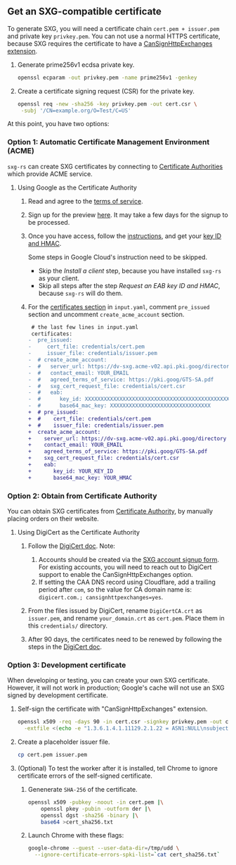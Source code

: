 <!--
Copyright 2021 Google LLC

Licensed under the Apache License, Version 2.0 (the "License");
you may not use this file except in compliance with the License.
You may obtain a copy of the License at

    https://www.apache.org/licenses/LICENSE-2.0

Unless required by applicable law or agreed to in writing, software
distributed under the License is distributed on an "AS IS" BASIS,
WITHOUT WARRANTIES OR CONDITIONS OF ANY KIND, either express or implied.
See the License for the specific language governing permissions and
limitations under the License.
-->

## Get an SXG-compatible certificate

To generate SXG, you will need a
certificate chain `cert.pem + issuer.pem` and private key `privkey.pem`.
You can not use a normal HTTPS certificate,
because SXG requires the certificate to have a
[CanSignHttpExchanges extension](https://wicg.github.io/webpackage/draft-yasskin-httpbis-origin-signed-exchanges-impl.html#cross-origin-cert-req).

1. Generate prime256v1 ecdsa private key.

   ```bash
   openssl ecparam -out privkey.pem -name prime256v1 -genkey
   ```

1. Create a certificate signing request (CSR) for the private key.

   ```bash
   openssl req -new -sha256 -key privkey.pem -out cert.csr \
    -subj '/CN=example.org/O=Test/C=US'
   ```

At this point, you have two options:

### Option 1: Automatic Certificate Management Environment (ACME)

`sxg-rs` can create SXG certificates by connecting to [Certificate
Authorities](https://github.com/google/webpackager/wiki/Certificate-Authorities)
which provide ACME service.

1. Using Google as the Certificate Authority
   1. Read and agree to the [terms of service](https://pki.goog/GTS-SA.pdf).
   1. Sign up for the preview
      [here](https://cloud.google.com/blog/products/identity-security/automate-public-certificate-lifecycle-management-via--acme-client-api#:~:text=How%20can%20I%20get%20access).
      It may take a few days for the signup to be processed.
   1. Once you have access, follow the
      [instructions](https://cloud.google.com/public-certificate-authority/docs/quickstart),
      and get your
      [key ID and HMAC](https://cloud.google.com/public-certificate-authority/docs/quickstart#request-key-hmac).

      Some steps in Google Cloud's instruction need to be skipped.
      * Skip the *Install a client* step,
        because you have installed `sxg-rs` as your client.
      * Skip all steps after the step *Request an EAB key ID and HMAC*,
        because `sxg-rs` will do them.

   1. For the [certificates section](../input.example.yaml#L38-L53) in `input.yaml`,
      comment `pre_issued` section and uncomment `create_acme_account` section.
      ```diff
       # the last few lines in input.yaml
       certificates:
      -  pre_issued:
      -     cert_file: credentials/cert.pem
      -     issuer_file: credentials/issuer.pem
      -  # create_acme_account:
      -  #   server_url: https://dv-sxg.acme-v02.api.pki.goog/directory
      -  #   contact_email: YOUR_EMAIL
      -  #   agreed_terms_of_service: https://pki.goog/GTS-SA.pdf
      -  #   sxg_cert_request_file: credentials/cert.csr
      -  #   eab:
      -  #      key_id: XXXXXXXXXXXXXXXXXXXXXXXXXXXXXXXXXXXXXXXXXXXXXXXXXXXXXXXXXXXXXXXXXXXXXXXXXXXXXXXXXXXXXQ
      -  #      base64_mac_key: XXXXXXXXXXXXXXXXXXXXXXXXXXXXXXXX
      +  # pre_issued:
      +  #    cert_file: credentials/cert.pem
      +  #    issuer_file: credentials/issuer.pem
      +  create_acme_account:
      +    server_url: https://dv-sxg.acme-v02.api.pki.goog/directory
      +    contact_email: YOUR_EMAIL
      +    agreed_terms_of_service: https://pki.goog/GTS-SA.pdf
      +    sxg_cert_request_file: credentials/cert.csr
      +    eab:
      +       key_id: YOUR_KEY_ID
      +       base64_mac_key: YOUR_HMAC
      ```

### Option 2: Obtain from Certificate Authority

You can obtain SXG certificates from [Certificate
Authority](https://github.com/google/webpackager/wiki/Certificate-Authorities),
by manually placing orders on their website.

1. Using DigiCert as the Certificate Authority
   1. Follow the [DigiCert
      doc](https://docs.digicert.com/manage-certificates/certificate-profile-options/get-your-signed-http-exchange-certificate/).
      Note:
      1. Accounts should be created via the [SXG account signup
         form](https://www.digicert.com/account/ietf/http-signed-exchange-account.php#create-account).
         For existing accounts, you will need to reach out to DigiCert support to
         enable the CanSignHttpExchanges option.
      1. If setting the CAA DNS record using Cloudflare, add a trailing period
         after `com`, so the value for CA domain name is: `digicert.com.;
         cansignhttpexchanges=yes`.

   1. From the files issued by DigiCert, rename `DigiCertCA.crt` as `issuer.pem`,
      and rename `your_domain.crt` as `cert.pem`. Place them in this `credentials/`
      directory.

   1. After 90 days, the certificates need to be renewed
      by following the steps in the [DigiCert
      doc](https://docs.digicert.com/manage-certificates/renew-ssltls-certificate/).

### Option 3: Development certificate

When developing or testing, you can create your own SXG certificate. However, it will
not work in production; Google's cache will not use an SXG signed by development
certificate.

1. Self-sign the certificate with "CanSignHttpExchanges" extension.

   ```bash
   openssl x509 -req -days 90 -in cert.csr -signkey privkey.pem -out cert.pem \
     -extfile <(echo -e "1.3.6.1.4.1.11129.2.1.22 = ASN1:NULL\nsubjectAltName=DNS:example.org")
   ```

1. Create a placeholder issuer file.

   ```bash
   cp cert.pem issuer.pem
   ```

1. (Optional) To test the worker after it is installed, tell Chrome to ignore
   certificate errors of the self-signed certificate.

   1. Genenerate `SHA-256` of the certificate.

      ```bash
      openssl x509 -pubkey -noout -in cert.pem |\
          openssl pkey -pubin -outform der |\
          openssl dgst -sha256 -binary |\
          base64 >cert_sha256.txt
      ```
   1. Launch Chrome with these flags:
      ```bash
      google-chrome --guest --user-data-dir=/tmp/udd \
        --ignore-certificate-errors-spki-list=`cat cert_sha256.txt`
      ```

